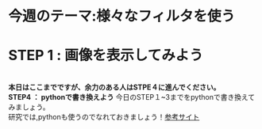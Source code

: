 # 今週のテーマ:様々なフィルタを使う

# STEP 1 : 画像を表示してみよう


<br>**本日はここまでですが、余力のある人はSTPE４に進んでください。**
<br>**STEP4 ： pythonで書き換えよう**
今日のSTEP１~3までをpythonで書き換えてみましょう。<br>研究では,pythonも使うのでなれておきましょう！[参考サイト](https://algorithm.joho.info/programming/python/c-language-kijutsu-hikaku-chigai/#toc2)

